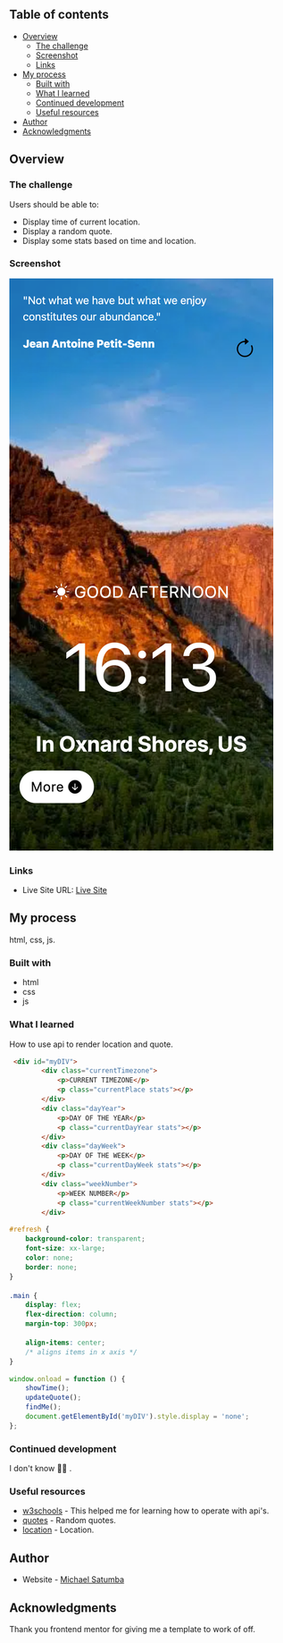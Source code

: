 
## Table of contents

- [Overview](#overview)
  - [The challenge](#the-challenge)
  - [Screenshot](#screenshot)
  - [Links](#links)
- [My process](#my-process)
  - [Built with](#built-with)
  - [What I learned](#what-i-learned)
  - [Continued development](#continued-development)
  - [Useful resources](#useful-resources)
- [Author](#author)
- [Acknowledgments](#acknowledgments)

<!-- **Note: Delete this note and update the table of contents based on what sections you keep.** -->

## Overview

### The challenge

Users should be able to:

- Display time of current location.
- Display a random quote.
- Display some stats based on time and location.

### Screenshot

![](<./images/screenshot.png>)

<!-- Add a screenshot of your solution. The easiest way to do this is to use Firefox to view your project, right-click the page and select "Take a Screenshot". You can choose either a full-height screenshot or a cropped one based on how long the page is. If it's very long, it might be best to crop it.

Alternatively, you can use a tool like [FireShot](https://getfireshot.com/) to take the screenshot. FireShot has a free option, so you don't need to purchase it.

Then crop/optimize/edit your image however you like, add it to your project, and update the file path in the image above. -->

<!-- **Note: Delete this note and the paragraphs above when you add your screenshot. If you prefer not to add a screenshot, feel free to remove this entire section.** -->

### Links

<!-- - Solution URL: [Add solution URL here](https://your-solution-url.com) -->

- Live Site URL: [Live Site](https://clock-app-sooty.vercel.app/)

## My process

html, css, js.

### Built with

- html
- css
- js

### What I learned

How to use api to render location and quote.

<!-- Use this section to recap over some of your major learnings while working through this project. Writing these out and providing code samples of areas you want to highlight is a great way to reinforce your own knowledge. -->

<!-- To see how you can add code snippets, see below: -->

```html
 <div id="myDIV">
        <div class="currentTimezone">
            <p>CURRENT TIMEZONE</p>
            <p class="currentPlace stats"></p>
        </div>
        <div class="dayYear">
            <p>DAY OF THE YEAR</p>
            <p class="currentDayYear stats"></p>
        </div>
        <div class="dayWeek">
            <p>DAY OF THE WEEK</p>
            <p class="currentDayWeek stats"></p>
        </div>
        <div class="weekNumber">
            <p>WEEK NUMBER</p>
            <p class="currentWeekNumber stats"></p>
        </div>
```

```css
#refresh {
	background-color: transparent;
	font-size: xx-large;
	color: none;
	border: none;
}

.main {
	display: flex;
	flex-direction: column;
	margin-top: 300px;

	align-items: center;
	/* aligns items in x axis */
}
```

```js
window.onload = function () {
	showTime();
	updateQuote();
	findMe();
	document.getElementById('myDIV').style.display = 'none';
};
```

<!-- If you want more help with writing markdown, we'd recommend checking out [The Markdown Guide](https://www.markdownguide.org/) to learn more. -->

<!-- **Note: Delete this note and the content within this section and replace with your own learnings.** -->

### Continued development

<!-- Use this section to outline areas that you want to continue focusing on in future projects. These could be concepts you're still not completely comfortable with or techniques you found useful that you want to refine and perfect. -->

I don't know 🤷‍♂️ .

<!-- **Note: Delete this note and the content within this section and replace with your own plans for continued development.** -->

### Useful resources

- [w3schools](https://www.w3schools.com/react/default.asp) - This helped me for learning how to operate with api's.
- [quotes](https://api.quotable.io/random) - Random quotes.
- [location](https://openweathermap.org/api) - Location.
<!-- - [Example resource 2](https://www.example.com) - This is an amazing article which helped me finally understand XYZ. I'd recommend it to anyone still learning this concept.

**Note: Delete this note and replace the list above with resources that helped you during the challenge. These could come in handy for anyone viewing your solution or for yourself when you look back on this project in the future.** -->

## Author

- Website - [Michael Satumba](https://mkeport.vercel.app/)
<!-- - Frontend Mentor - [@yourusername](https://www.frontendmentor.io/profile/yourusername)
- Twitter - [@yourusername](https://www.twitter.com/yourusername) -->

<!-- **Note: Delete this note and add/remove/edit lines above based on what links you'd like to share.** -->

## Acknowledgments

<!-- This is where you can give a hat tip to anyone who helped you out on this project. Perhaps you worked in a team or got some inspiration from someone else's solution. This is the perfect place to give them some credit. -->

Thank you frontend mentor for giving me a template to work of off.

<!-- **Note: Delete this note and edit this section's content as necessary. If you completed this challenge by yourself, feel free to delete this section entirely.** -->

